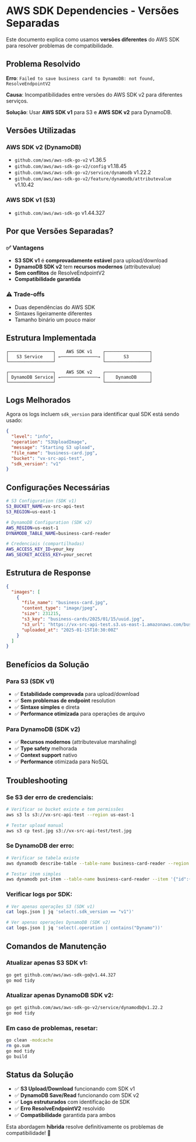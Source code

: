 # AWS SDK Dependencies - Versões Separadas

Este documento explica como usamos **versões diferentes** do AWS SDK para resolver problemas de compatibilidade.

## Problema Resolvido

**Erro**: `Failed to save business card to DynamoDB: not found, ResolveEndpointV2`

**Causa**: Incompatibilidades entre versões do AWS SDK v2 para diferentes serviços.

**Solução**: Usar **AWS SDK v1** para S3 e **AWS SDK v2** para DynamoDB.

## Versões Utilizadas

### **AWS SDK v2 (DynamoDB)**
- `github.com/aws/aws-sdk-go-v2` v1.36.5
- `github.com/aws/aws-sdk-go-v2/config` v1.18.45
- `github.com/aws/aws-sdk-go-v2/service/dynamodb` v1.22.2
- `github.com/aws/aws-sdk-go-v2/feature/dynamodb/attributevalue` v1.10.42

### **AWS SDK v1 (S3)**
- `github.com/aws/aws-sdk-go` v1.44.327

## Por que Versões Separadas?

### ✅ **Vantagens**
- **S3 SDK v1** é **comprovadamente estável** para upload/download
- **DynamoDB SDK v2** tem **recursos modernos** (attributevalue)
- **Sem conflitos** de ResolveEndpointV2
- **Compatibilidade garantida**

### ⚠️ **Trade-offs**
- Duas dependências do AWS SDK
- Sintaxes ligeiramente diferentes
- Tamanho binário um pouco maior

## Estrutura Implementada

```
┌─────────────────┐    AWS SDK v1    ┌─────────────────┐
│   S3 Service    │ ←──────────────→ │       S3        │
└─────────────────┘                  └─────────────────┘

┌─────────────────┐    AWS SDK v2    ┌─────────────────┐
│ DynamoDB Service│ ←──────────────→ │    DynamoDB     │
└─────────────────┘                  └─────────────────┘
```

## Logs Melhorados

Agora os logs incluem `sdk_version` para identificar qual SDK está sendo usado:

```json
{
  "level": "info",
  "operation": "S3UploadImage",
  "message": "Starting S3 upload",
  "file_name": "business-card.jpg",
  "bucket": "vx-src-api-test",
  "sdk_version": "v1"
}
```

## Configurações Necessárias

```bash
# S3 Configuration (SDK v1)
S3_BUCKET_NAME=vx-src-api-test
S3_REGION=us-east-1

# DynamoDB Configuration (SDK v2)
AWS_REGION=us-east-1
DYNAMODB_TABLE_NAME=business-card-reader

# Credenciais (compartilhadas)
AWS_ACCESS_KEY_ID=your_key
AWS_SECRET_ACCESS_KEY=your_secret
```

## Estrutura de Response

```json
{
  "images": [
    {
      "file_name": "business-card.jpg",
      "content_type": "image/jpeg",
      "size": 231215,
      "s3_key": "business-cards/2025/01/15/uuid.jpg", 
      "s3_url": "https://vx-src-api-test.s3.us-east-1.amazonaws.com/business-cards/2025/01/15/uuid.jpg",
      "uploaded_at": "2025-01-15T10:30:00Z"
    }
  ]
}
```

## Benefícios da Solução

### **Para S3 (SDK v1)**
- ✅ **Estabilidade comprovada** para upload/download
- ✅ **Sem problemas de endpoint** resolution
- ✅ **Sintaxe simples** e direta
- ✅ **Performance otimizada** para operações de arquivo

### **Para DynamoDB (SDK v2)**
- ✅ **Recursos modernos** (attributevalue marshaling)
- ✅ **Type safety** melhorada
- ✅ **Context support** nativo
- ✅ **Performance** otimizada para NoSQL

## Troubleshooting

### Se S3 der erro de credenciais:
```bash
# Verificar se bucket existe e tem permissões
aws s3 ls s3://vx-src-api-test --region us-east-1

# Testar upload manual
aws s3 cp test.jpg s3://vx-src-api-test/test.jpg
```

### Se DynamoDB der erro:
```bash
# Verificar se tabela existe
aws dynamodb describe-table --table-name business-card-reader --region us-east-1

# Testar item simples
aws dynamodb put-item --table-name business-card-reader --item '{"id":{"S":"test"}}'
```

### Verificar logs por SDK:
```bash
# Ver apenas operações S3 (SDK v1)
cat logs.json | jq 'select(.sdk_version == "v1")'

# Ver apenas operações DynamoDB (SDK v2)
cat logs.json | jq 'select(.operation | contains("Dynamo"))'
```

## Comandos de Manutenção

### Atualizar apenas S3 SDK v1:
```bash
go get github.com/aws/aws-sdk-go@v1.44.327
go mod tidy
```

### Atualizar apenas DynamoDB SDK v2:
```bash
go get github.com/aws/aws-sdk-go-v2/service/dynamodb@v1.22.2
go mod tidy
```

### Em caso de problemas, resetar:
```bash
go clean -modcache
rm go.sum
go mod tidy
go build
```

## Status da Solução

- ✅ **S3 Upload/Download** funcionando com SDK v1
- ✅ **DynamoDB Save/Read** funcionando com SDK v2  
- ✅ **Logs estruturados** com identificação de SDK
- ✅ **Erro ResolveEndpointV2** resolvido
- ✅ **Compatibilidade** garantida para ambos

Esta abordagem **híbrida** resolve definitivamente os problemas de compatibilidade! 🎉 